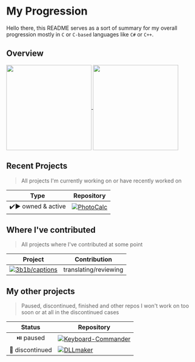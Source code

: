 # My Progression
Hello there,
this README serves as a sort of summary for my overall progression mostly in `C` or `C-based` languages like `C#` or `C++`.

## Overview
<a href="https://github.com/anuraghazra/github-readme-stats">
  <img 
    height=225 
    align="center" 
    src="https://github-readme-stats.vercel.app/api?username=dat-pudding&custom_title=My%20Stats&bg_color=90,000000,990000&text_color=888888&icon_color=555555&title_color=BBBBBB&border_color=FF0000&border_radius=10&include_all_commits=true&show=prs_merged_percentage&hide_rank=true&hide=prs"
    />
</a>
<a href="https://github.com/anuraghazra/github-readme-stats">
  <img 
    height=225 
    align="center" 
    src="https://github-readme-stats.vercel.app/api/top-langs?username=dat-pudding&layout=compact&bg_color=90,000000,990000&text_color=888888&icon_color=555555&title_color=BBBBBB&border_color=FF0000&border_radius=10&custom_title=My%20Favourite%20Languages&hide=cmake,makefile&card_width=200" 
  />
</a>

## Recent Projects
> All projects I'm currently working on or have recently worked on

|Type|Repository|
|:--:|----------|
|✔️▶️ owned & active|[![PhotoCalc](https://github-readme-stats.vercel.app/api/pin/?username=dat-pudding&repo=PhotoCalc&bg_color=90,000000,990000&text_color=888888&icon_color=555555&title_color=BBBBBB&border_color=FF0000&border_radius=10)](https://github.com/Dat-Pudding/PhotoCalc)|

## Where I've contributed
> All projects where I've contributed at some point

|Project|Contribution| 
|-------|:----------:| 
|[![3b1b/captions](https://github-readme-stats.vercel.app/api/pin/?username=3b1b&repo=captions&bg_color=90,000000,990000&text_color=888888&icon_color=555555&title_color=BBBBBB&border_color=FF0000&border_radius=10&show_owner=true)](https://github.com/3b1b/captions)| translating/reviewing | 

## My other projects
> Paused, discontinued, finished and other repos I won't work on too soon or at all in the discontinued cases

|Status|Repository|
|:----:|----------|
|⏯️ paused|[![Keyboard-Commander](https://github-readme-stats.vercel.app/api/pin/?username=dat-pudding&repo=Keyboard-Commander&bg_color=90,000000,990000&text_color=888888&icon_color=555555&title_color=BBBBBB&border_color=FF0000&border_radius=10&show_owner=true)](https://github.com/Dat-Pudding/Keyboard-Commander)|
|🚫 discontinued|[![DLLmaker](https://github-readme-stats.vercel.app/api/pin/?username=dat-pudding&repo=DLLmaker&bg_color=90,000000,990000&text_color=888888&icon_color=555555&title_color=BBBBBB&border_color=FF0000&border_radius=10&show_owner=true)](https://github.com/Dat-Pudding/DLLmaker)|
